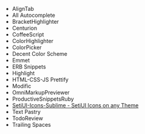 - AlignTab
- All Autocomplete
- BracketHighlighter
- Centurion
- CoffeeScript
- ColorHighlighter
- ColorPicker
- Decent Color Scheme
- Emmet
- ERB Snippets
- Highlight
- HTML-CSS-JS Prettify
- Modific
- OmniMarkupPreviewer
- ProductiveSnippetsRuby
- [SetiUI-Icons-Sublime - SetiUI Icons on any Theme](https://github.com/mrmartineau/SetiUI-Icons-Sublime)
- Text Pastry
- TodoReview
- Trailing Spaces

